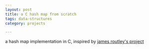 ```yaml
---
layout: post
title: a C hash map from scratch
tags: data-structures
category: projects

---
```


a hash map implementation in C, inspired by [james routley's project](https://github.com/jamesroutley/write-a-hash-table)

<script src="https://gist.github.com/selimslab/28668e3bacee31b2f4e3f6c93da71460.js"></script>